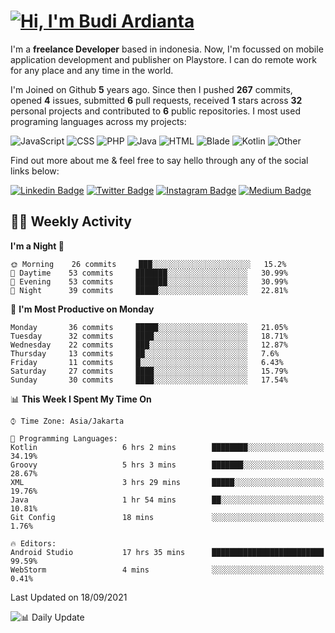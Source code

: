 # [![Hi, I'm Budi Ardianta](https://readme-typing-svg.herokuapp.com?size=24&vCenter=true&lines=%F0%9F%91%8B+Hi%2C+I'm+Budi+Ardianta+;%F0%9F%92%BB+Android+And+Web+Developer+)](https://git.io/typing-svg)

I'm a **freelance Developer** based in indonesia. Now, I'm focussed on mobile application development and publisher on Playstore. I can do remote work for any place and any time in the world.

I'm Joined on Github **5** years ago. Since then I pushed **267** commits, opened **4** issues, submitted **6** pull requests, received **1** stars across **32** personal projects and contributed to **6** public repositories.
I most used programing languages across my projects:

![JavaScript](https://img.shields.io/badge/-JavaScript-%23f1e05a?style=flat&logo=JavaScript&logoColor=white)
![CSS](https://img.shields.io/badge/-CSS-%23563d7c?style=flat&logo=CSS&logoColor=white)
![PHP](https://img.shields.io/badge/-PHP-%234F5D95?style=flat&logo=PHP&logoColor=white)
![Java](https://img.shields.io/badge/-Java-%23b07219?style=flat&logo=Java&logoColor=white)
![HTML](https://img.shields.io/badge/-HTML-%23e34c26?style=flat&logo=HTML&logoColor=white)
![Blade](https://img.shields.io/badge/-Blade-%23f7523f?style=flat&logo=Blade&logoColor=white)
![Kotlin](https://img.shields.io/badge/-Kotlin-%23A97BFF?style=flat&logo=Kotlin&logoColor=white)
![Other](https://img.shields.io/badge/-Other-%23ededed?style=flat&logo=Other&logoColor=white)

Find out more about me & feel free to say hello through any of the social links below:

[![Linkedin Badge](https://img.shields.io/badge/-budiardianata-blue?style=flat&logo=Linkedin&logoColor=white&link=https://www.linkedin.com/in/budiardianata/)](https://www.linkedin.com/in/budiardianata/)
[![Twitter Badge](https://img.shields.io/badge/-budiardianata-%231DA1F2.svg?style=flat&logo=twitter&logoColor=white&link=https://www.twitter.com/budiardianata)](https://www.linkedin.com/in/budiardianata/)
[![Instagram Badge](https://img.shields.io/badge/-budiardianata-purple?style=flat&logo=instagram&logoColor=white&link=https://instagram.com/budiardianata/)](https://instagram.com/budiardianata)
[![Medium Badge](https://img.shields.io/badge/-@budiardianata-%2312100E.svg?style=flat&logo=Medium&logoColor=white&link=https://medium.com/@budiardianata/)](https://medium.com/@budiardianata)

## 👨‍💻 Weekly Activity
<!--START_SECTION:waka-->
**I'm a Night 🦉** 

```text
🌞 Morning    26 commits     ███░░░░░░░░░░░░░░░░░░░░░░   15.2% 
🌆 Daytime    53 commits     ███████░░░░░░░░░░░░░░░░░░   30.99% 
🌃 Evening    53 commits     ███████░░░░░░░░░░░░░░░░░░   30.99% 
🌙 Night      39 commits     █████░░░░░░░░░░░░░░░░░░░░   22.81%

```
📅 **I'm Most Productive on Monday** 

```text
Monday       36 commits     █████░░░░░░░░░░░░░░░░░░░░   21.05% 
Tuesday      32 commits     ████░░░░░░░░░░░░░░░░░░░░░   18.71% 
Wednesday    22 commits     ███░░░░░░░░░░░░░░░░░░░░░░   12.87% 
Thursday     13 commits     ██░░░░░░░░░░░░░░░░░░░░░░░   7.6% 
Friday       11 commits     █░░░░░░░░░░░░░░░░░░░░░░░░   6.43% 
Saturday     27 commits     ████░░░░░░░░░░░░░░░░░░░░░   15.79% 
Sunday       30 commits     ████░░░░░░░░░░░░░░░░░░░░░   17.54%

```


📊 **This Week I Spent My Time On** 

```text
⌚︎ Time Zone: Asia/Jakarta

💬 Programming Languages: 
Kotlin                   6 hrs 2 mins        ████████░░░░░░░░░░░░░░░░░   34.19% 
Groovy                   5 hrs 3 mins        ███████░░░░░░░░░░░░░░░░░░   28.67% 
XML                      3 hrs 29 mins       █████░░░░░░░░░░░░░░░░░░░░   19.76% 
Java                     1 hr 54 mins        ██░░░░░░░░░░░░░░░░░░░░░░░   10.81% 
Git Config               18 mins             ░░░░░░░░░░░░░░░░░░░░░░░░░   1.76%

🔥 Editors: 
Android Studio           17 hrs 35 mins      █████████████████████████   99.59% 
WebStorm                 4 mins              ░░░░░░░░░░░░░░░░░░░░░░░░░   0.41%

```


 Last Updated on 18/09/2021
<!--END_SECTION:waka-->

![📊 Daily Update](https://github.com/budiardianata/budiardianata/actions/workflows/update-activity.yml/badge.svg)
